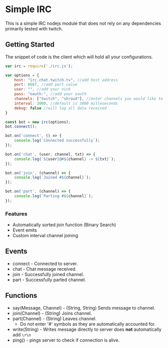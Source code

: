 # Simple IRC
This is a simple IRC nodejs module that does not rely on any dependencies primarily tested with twitch.

## Getting Started
The snippet of code is the client which will hold all your configurations.
```javascript
var irc = require('./irc.js');

var options = {
	host: "irc.chat.twitch.tv", //add host address
	port: 6667, //add port value
	user: "", //add your nick
	pass: "oauth:", //add your oauth
	channels: ["twitch", "shroud"], //enter channels you would like to join
	interval: 3000, //default is 3000 milleseconds
	debug: false //will log all data received
}

const bot = new irc(options);
bot.connect();

bot.on('connect', () => {
	console.log(`Connected successfully`);
});

bot.on('chat', (user, channel, txt) => {
	console.log(`${user}@#${channel} -> ${txt}`);
});

bot.on('join', (channel) => {
	console.log(`Joined #${channel}`);
});

bot.on('part', (channel) => {
	console.log(`Parting #${channel}`);
});
```

### Features
- Automatically sorted join function (Binary Search)
- Event emits
- Custom interval channel joining

## Events
- connect - Connected to server.
- chat - Chat message received.
- join - Successfully joined channel.
- part - Successfully parted channel.

## Functions
- say(Message, Channel) - (String, String) Sends message to channel.
- join(Channel) - (String) Joins channel.
- part(Channel) - (String) Leaves channel.
    - Do not enter '#' symbols as they are automatically accounted for.
- write(String) - Writes message directly to server does __not__ automatically add ```\r\n```
- ping() - pings server to check if connection is alive.
